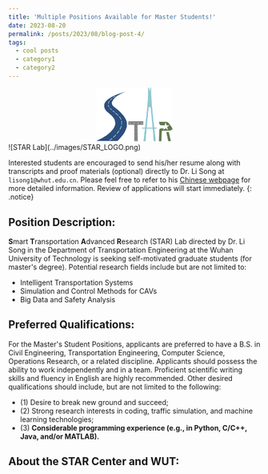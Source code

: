 ```yaml
---
title: 'Multiple Positions Available for Master Students!'
date: 2023-08-20
permalink: /posts/2023/08/blog-post-4/
tags:
  - cool posts
  - category1
  - category2
---
```

<div style="text-align: center">
    <img src="../images/STAR_LOGO.png"  alt="STAR Lab" width="30%" height="auto"/>
</div>
![STAR Lab](../images/STAR_LOGO.png)

Interested students are encouraged to send his/her resume along with transcripts and proof materials (optional) directly to Dr. Li Song at `lisong1@whut.edu.cn`. 
Please feel free to refer to his [Chinese webpage](https://stle.whut.edu.cn/xygk/szdw/jgml/202210/t20221006_887992.shtml) for more detailed information. Review of applications will start immediately.
{: .notice}

Position Description:
------
**S**mart **T**ransportation **A**dvanced **R**esearch (STAR) Lab directed by Dr. Li Song in the Department of Transportation Engineering at the Wuhan University of Technology is seeking self-motivated graduate students (for master's degree). Potential research fields include but are not limited to:
* Intelligent Transportation Systems 
* Simulation and Control Methods for CAVs
* Big Data and Safety Analysis

Preferred Qualifications:
------
For the Master's Student Positions, applicants are preferred to have a B.S. in Civil Engineering, Transportation Engineering, Computer Science, Operations Research, or a related discipline. Applicants should possess the ability to work independently and in a team. Proficient scientific writing skills and fluency in English are highly recommended. Other desired qualifications should include, but are not limited to the following: 
* (1) Desire to break new ground and succeed; 
* (2) Strong research interests in coding, traffic simulation, and machine learning technologies; 
* (3) **Considerable programming experience (e.g., in Python, C/C++, Java, and/or MATLAB).** 

About the STAR Center and WUT:
------
